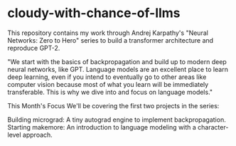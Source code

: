 # cloudy-with-chance-of-llms

This repository contains my work through Andrej Karpathy's "Neural Networks: Zero to Hero" series to build a transformer architecture and reproduce GPT-2.

"We start with the basics of backpropagation and build up to modern deep neural networks, like GPT. Language models are an excellent place to learn deep learning, even if you intend to eventually go to other areas like computer vision because most of what you learn will be immediately transferable. This is why we dive into and focus on language models."

This Month's Focus
We'll be covering the first two projects in the series:

Building micrograd: A tiny autograd engine to implement backpropagation.
Starting makemore: An introduction to language modeling with a character-level approach.
